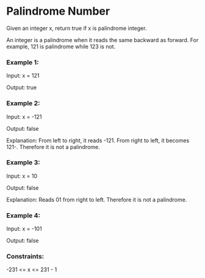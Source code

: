 # Palindrome Number

Given an integer x, return true if x is palindrome integer.

An integer is a palindrome when it reads the same backward as forward. For example, 121 is palindrome while 123 is not.

 

### Example 1:

Input: x = 121

Output: true

### Example 2:

Input: x = -121

Output: false

Explanation: From left to right, it reads -121. From right to left, it becomes 121-. Therefore it is not a palindrome.

### Example 3:

Input: x = 10

Output: false

Explanation: Reads 01 from right to left. Therefore it is not a palindrome.

### Example 4:

Input: x = -101

Output: false

### Constraints:

-231 <= x <= 231 - 1

